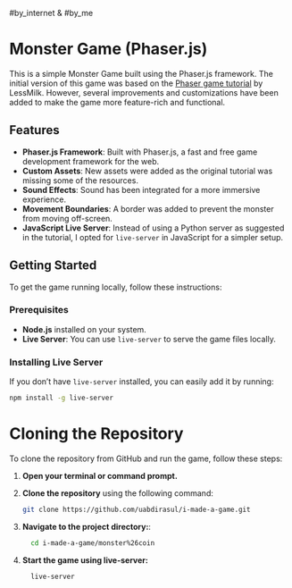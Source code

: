 #by_internet & #by_me

# Monster Game (Phaser.js)

This is a simple Monster Game built using the Phaser.js framework. The initial version of this game was based on the [Phaser game tutorial](https://www.lessmilk.com/phaser-game-tutorial/) by LessMilk. However, several improvements and customizations have been added to make the game more feature-rich and functional.

## Features

- **Phaser.js Framework**: Built with Phaser.js, a fast and free game development framework for the web.
- **Custom Assets**: New assets were added as the original tutorial was missing some of the resources.
- **Sound Effects**: Sound has been integrated for a more immersive experience.
- **Movement Boundaries**: A border was added to prevent the monster from moving off-screen.
- **JavaScript Live Server**: Instead of using a Python server as suggested in the tutorial, I opted for `live-server` in JavaScript for a simpler setup.

## Getting Started

To get the game running locally, follow these instructions:

### Prerequisites

- **Node.js** installed on your system.
- **Live Server**: You can use `live-server` to serve the game files locally.

### Installing Live Server

If you don’t have `live-server` installed, you can easily add it by running:

```bash
npm install -g live-server
```

# Cloning the Repository

To clone the repository from GitHub and run the game, follow these steps:

1. **Open your terminal or command prompt.**

2. **Clone the repository** using the following command:

   ```bash
   git clone https://github.com/uabdirasul/i-made-a-game.git
   ```

3. **Navigate to the project directory:**:

   ```bash
     cd i-made-a-game/monster%26coin
   ```

4. **Start the game using live-server:**

   ```bash
     live-server
   ```

